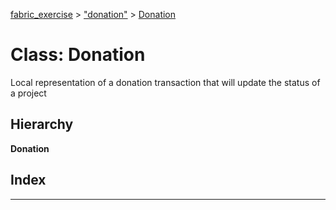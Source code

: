 [fabric_exercise](../README.md) > ["donation"](../modules/_donation_.md) > [Donation](../classes/_donation_.donation.md)

# Class: Donation

Local representation of a donation transaction that will update the status of a project

## Hierarchy

**Donation**

## Index

---

